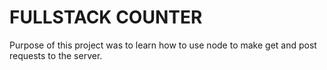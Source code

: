 # FULLSTACK COUNTER

Purpose of this project was to learn how to use node to make get and post requests to the server. 
